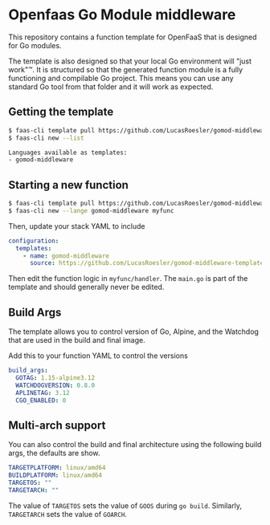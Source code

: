# Openfaas Go Module middleware

This repository contains a function template for OpenFaaS that is designed for Go modules.

The template is also designed so that your local Go environment will "just work"™️. It is structured
so that the generated function module is a fully functioning and compilable Go project. This means you
can use any standard Go tool from that folder and it will work as expected.

## Getting the template
```sh
$ faas-cli template pull https://github.com/LucasRoesler/gomod-middleware-template
$ faas-cli new --list

Languages available as templates:
- gomod-middleware
```


## Starting a new function

```sh
$ faas-cli template pull https://github.com/LucasRoesler/gomod-middleware-template
$ faas-cli new --lange gomod-middleware myfunc


```

Then, update your stack YAML to include

```yaml
configuration:
  templates:
    - name: gomod-middleware
      source: https://github.com/LucasRoesler/gomod-middleware-template
```

Then edit the function logic in `myfunc/handler`.  The `main.go` is part of the template and should generally never be edited.


## Build Args
The template allows you to control version of Go, Alpine, and the Watchdog that are used in the build and final image.

Add this to your function YAML to control the versions
```yaml
build_args:
  GOTAG: 1.15-alpine3.12
  WATCHDOGVERSION: 0.8.0
  APLINETAG: 3.12
  CGO_ENABLED: 0
```


## Multi-arch support
You can also control the build and final architecture using the following build args, the defaults
are show.


```yaml
TARGETPLATFORM: linux/amd64
BUILDPLATFORM: linux/amd64
TARGETOS: ""
TARGETARCH: ""
```

The value of `TARGETOS` sets the value of `GOOS` during `go build`. Similarly, `TARGETARCH` sets the value of `GOARCH`.
